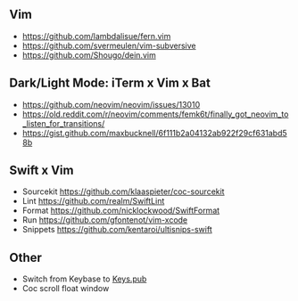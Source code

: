 ## Vim

* https://github.com/lambdalisue/fern.vim
* https://github.com/svermeulen/vim-subversive
* https://github.com/Shougo/dein.vim

## Dark/Light Mode: iTerm x Vim x Bat 

* https://github.com/neovim/neovim/issues/13010
* https://old.reddit.com/r/neovim/comments/femk6t/finally_got_neovim_to_listen_for_transitions/
* https://gist.github.com/maxbucknell/6f111b2a04132ab922f29cf631abd58b

## Swift x Vim

* Sourcekit https://github.com/klaaspieter/coc-sourcekit
* Lint https://github.com/realm/SwiftLint
* Format https://github.com/nicklockwood/SwiftFormat
* Run https://github.com/gfontenot/vim-xcode
* Snippets https://github.com/kentaroi/ultisnips-swift

## Other

* Switch from Keybase to [Keys.pub](https://keys.pub)
* Coc scroll float window

